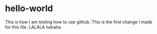 # hello-world
This is how I am testing how to use github.
This is the first change I made for this file.
LALALA hahaha
